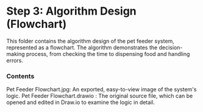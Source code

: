 # Step 3: Algorithm Design (Flowchart)

This folder contains the algorithm design of the pet feeder system, represented as a flowchart. The algorithm demonstrates the decision-making process, from checking the time to dispensing food and handling errors.

### Contents

Pet Feeder Flowchart.jpg: An exported, easy-to-view image of the system's logic.
Pet Feeder Flowchart.drawio : The original source file, which can be opened and edited in Draw.io to examine the logic in detail.
